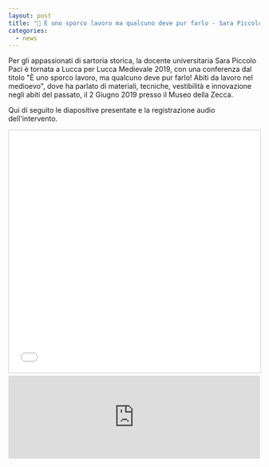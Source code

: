 ```yaml
---
layout: post
title: "📖 È uno sporco lavoro ma qualcuno deve pur farlo - Sara Piccolo Paci"
categories:
  - news
---
```


 Per gli appassionati di sartoria storica, la docente universitaria Sara Piccolo
 Paci è tornata a Lucca per Lucca Medievale 2019, con una conferenza dal titolo
 "È uno sporco lavoro, ma qualcuno deve pur farlo! Abiti da lavoro nel
 medioevo", dove ha parlato di materiali, tecniche, vestibilità e innovazione
 negli abiti del passato, il 2 Giugno 2019 presso il Museo della Zecca. 

 <!-- more -->

 Qui di seguito le diapositive presentate e la registrazione audio
 dell'intervento.

<iframe src="//www.slideshare.net/slideshow/embed_code/key/nDmqCTPHIJDIEK" width="595" height="485" frameborder="0" marginwidth="0" marginheight="0" scrolling="no" style="border:1px solid #CCC; border-width:1px; margin-bottom:5px; max-width: 100%;" allowfullscreen> </iframe>

<iframe width="100%" height="166" scrolling="no" frameborder="no" allow="autoplay" src="https://w.soundcloud.com/player/?url=https%3A//api.soundcloud.com/tracks/636705537&color=%23ff5500&auto_play=false&hide_related=false&show_comments=true&show_user=true&show_reposts=false&show_teaser=true"></iframe>